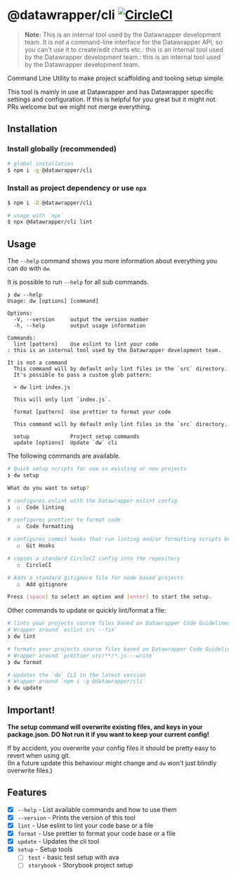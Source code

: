 # @datawrapper/cli [![CircleCI](https://circleci.com/gh/datawrapper/cli.svg?style=svg&circle-token=87e50e1f79908137e5b8dfe612cb779650cea400)](https://circleci.com/gh/datawrapper/cli)

> **Note:** This is an internal tool used by the Datawrapper development team. It is _not_ a command-line interface for the Datawrapper API, so you can't use it to create/edit charts etc.: this is an internal tool used by the Datawrapper development team.: this is an internal tool used by the Datawrapper development team.

Command Line Utility to make project scaffolding and tooling setup simple.

This tool is mainly in use at Datawrapper and has Datawrapper specific settings and configuration. If this is helpful for you great but it might not. PRs welcome but we might not merge everything.

## Installation

### Install globally (recommended)

```sh
# global installation
$ npm i -g @datawrapper/cli
```

### Install as project dependency or use `npx`

```sh
$ npm i -D @datawrapper/cli

# usage with `npx`
$ npx @datawrapper/cli lint
```

## Usage

The `--help` command shows you more information about everything you can do with `dw`.

It is possible to run `--help` for all sub commands.

```
❯ dw --help
Usage: dw [options] [command]

Options:
  -V, --version     output the version number
  -h, --help        output usage information

Commands:
  lint [pattern]    Use eslint to lint your code
: this is an internal tool used by the Datawrapper development team.

It is not a command
  This command will by default only lint files in the `src` directory.
  It's possible to pass a custom glob pattern:

  > dw lint index.js

  This will only lint `index.js`.

  format [pattern]  Use prettier to format your code

  This command will by default only lint files in the `src` directory.

  setup             Project setup commands
  update [options]  Update `dw` cli
```

The following commands are available.

```sh
# Quick setup scripts for use in existing or new projects
❯ dw setup

What do you want to setup?

# configures eslint with the Datawrapper eslint config
❯  ☐  Code linting     

# configures prettier to format code 
   ☐  Code formatting   

# configures commit hooks that run linting and/or formatting scripts before commits
   ☐  Git Hooks         

# copies a standard CircleCI config into the repository
   ☐  CircleCI

# Adds a standard gitignore file for node based projects
   ☐  Add gitignore

Press [space] to select an option and [enter] to start the setup.
```

Other commands to update or quickly lint/format a file:

```sh
# lints your projects source files based on Datawrapper Code Guidelines
# Wrapper around `eslint src --fix`
❯ dw lint 

# formats your projects source files based on Datawrapper Code Guidelines
# Wrapper around `prettier src/**/*.js --write`
❯ dw format 

# Updates the `dw` CLI to the latest version
# Wrapper around `npm i -g @datawrapper/cli`
❯ dw update
```

## Important!

**The setup command will overwrite existing files, and keys in your package.json. DO Not run it if you want to keep your current config!** 

If by accident, you overwrite your config files it should be pretty easy to revert when using git.  
(In a future update this behaviour might change and `dw` won't just blindly overwrite files.)

## Features

* [x] `--help` - List available commands and how to use them
* [x] `--version` - Prints the version of this tool
* [x] `lint` - Use eslint to lint your code base or a file
* [x] `format` - Use prettier to format your code base or a file
* [x] `update` - Updates the cli tool
* [x] `setup` - Setup tools
  * [ ] `test` - basic test setup with ava
  * [ ] `storybook` - Storybook project setup
